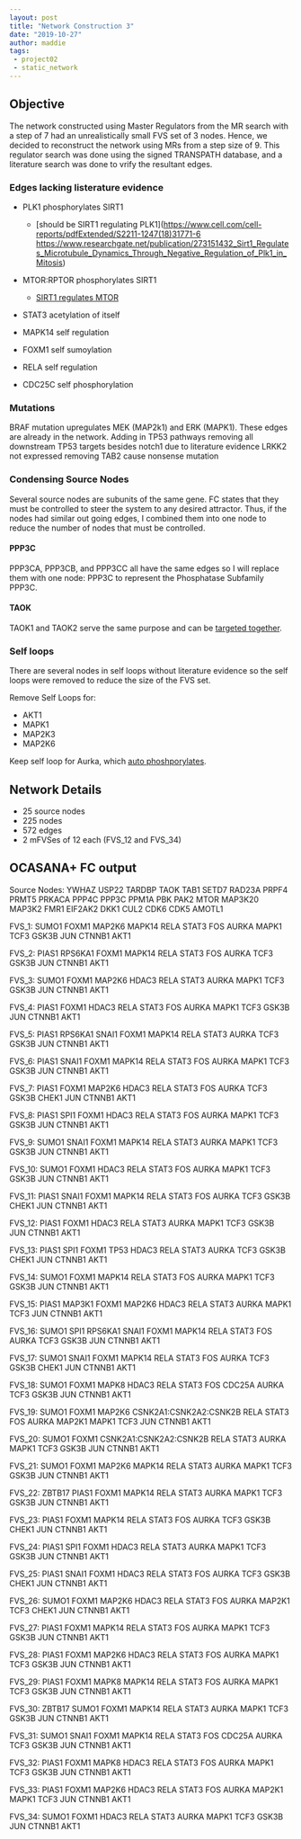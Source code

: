 ```yaml
---
layout: post
title: "Network Construction 3"
date: "2019-10-27"
author: maddie
tags:
 - project02
 - static_network
---
```


## Objective

The network constructed using Master Regulators from the MR search with a step of 7 had an unrealistically small FVS set of 3 nodes. Hence, we decided to reconstruct the network using MRs from a step size of 9. This regulator search was done using the signed TRANSPATH database, and a literature search was done to vrify the resultant edges.

### Edges lacking listerature evidence

- PLK1 phosphorylates SIRT1
    - [should be SIRT1 regulating PLK1](https://www.cell.com/cell-reports/pdfExtended/S2211-1247(18)31771-6	https://www.researchgate.net/publication/273151432_Sirt1_Regulates_Microtubule_Dynamics_Through_Negative_Regulation_of_Plk1_in_Mitosis)
 
- MTOR:RPTOR phosphorylates SIRT1	
    - [SIRT1 regulates MTOR](http://www.dl.begellhouse.com/download/article/55208d285e6515e5/CRE-12975_F.pdf)

- STAT3 acetylation of itself
- MAPK14 self regulation
- FOXM1 self sumoylation
- RELA self regulation
- CDC25C self phosphorylation


### Mutations
BRAF mutation upregulates MEK (MAP2k1) and ERK (MAPK1). These edges are already in the network.
Adding in TP53 pathways
removing all downstream TP53 targets besides notch1 due to literature evidence
LRKK2 not expressed
removing TAB2 cause nonsense mutation

### Condensing Source Nodes
Several source nodes are subunits of the same gene. FC states that they must be controlled to steer the system to any desired attractor. Thus, if the nodes had similar out going edges, I combined them into one node to reduce the number of nodes that must be controlled.

#### PPP3C
PPP3CA, PPP3CB, and PPP3CC all have the same edges so I will replace them with one node: PPP3C to represent the Phosphatase Subfamily PPP3C.

#### TAOK
TAOK1 and TAOK2 serve the same purpose and can be [targeted together](https://mct.aacrjournals.org/content/molcanther/16/11/2410.full.pdf). 

### Self loops
There are several nodes in self loops without literature evidence so the self loops were removed to reduce the size of the FVS set.

Remove Self Loops for:
- AKT1
- MAPK1
- MAP2K3
- MAP2K6

Keep self loop for Aurka, which [auto phoshporylates](https://www.ncbi.nlm.nih.gov/pubmed/24867643).

## Network Details
- 25 source nodes
- 225 nodes
- 572 edges
- 2 mFVSes of 12 each (FVS_12 and FVS_34)

## OCASANA+ FC output

Source Nodes: YWHAZ	USP22	TARDBP	TAOK	TAB1	SETD7	RAD23A	PRPF4	PRMT5	PRKACA	PPP4C	PPP3C	PPM1A	PBK	PAK2	MTOR	MAP3K20	MAP3K2	FMR1	EIF2AK2	DKK1	CUL2	CDK6	CDK5	AMOTL1	

FVS_1: SUMO1	FOXM1	MAP2K6	MAPK14	RELA	STAT3	FOS	AURKA	MAPK1	TCF3	GSK3B	JUN	CTNNB1	AKT1	

FVS_2: PIAS1	RPS6KA1	FOXM1	MAPK14	RELA	STAT3	FOS	AURKA	TCF3	GSK3B	JUN	CTNNB1	AKT1	

FVS_3: SUMO1	FOXM1	MAP2K6	HDAC3	RELA	STAT3	AURKA	MAPK1	TCF3	GSK3B	JUN	CTNNB1	AKT1	

FVS_4: PIAS1	FOXM1	HDAC3	RELA	STAT3	FOS	AURKA	MAPK1	TCF3	GSK3B	JUN	CTNNB1	AKT1	

FVS_5: PIAS1	RPS6KA1	SNAI1	FOXM1	MAPK14	RELA	STAT3	AURKA	TCF3	GSK3B	JUN	CTNNB1	AKT1	

FVS_6: PIAS1	SNAI1	FOXM1	MAPK14	RELA	STAT3	FOS	AURKA	MAPK1	TCF3	GSK3B	JUN	CTNNB1	AKT1	

FVS_7: PIAS1	FOXM1	MAP2K6	HDAC3	RELA	STAT3	FOS	AURKA	TCF3	GSK3B	CHEK1	JUN	CTNNB1	AKT1	

FVS_8: PIAS1	SPI1	FOXM1	HDAC3	RELA	STAT3	FOS	AURKA	MAPK1	TCF3	GSK3B	JUN	CTNNB1	AKT1	

FVS_9: SUMO1	SNAI1	FOXM1	MAPK14	RELA	STAT3	AURKA	MAPK1	TCF3	GSK3B	JUN	CTNNB1	AKT1	

FVS_10: SUMO1	FOXM1	HDAC3	RELA	STAT3	FOS	AURKA	MAPK1	TCF3	GSK3B	JUN	CTNNB1	AKT1	

FVS_11: PIAS1	SNAI1	FOXM1	MAPK14	RELA	STAT3	FOS	AURKA	TCF3	GSK3B	CHEK1	JUN	CTNNB1	AKT1	

FVS_12: PIAS1	FOXM1	HDAC3	RELA	STAT3	AURKA	MAPK1	TCF3	GSK3B	JUN	CTNNB1	AKT1	

FVS_13: PIAS1	SPI1	FOXM1	TP53	HDAC3	RELA	STAT3	AURKA	TCF3	GSK3B	CHEK1	JUN	CTNNB1	AKT1	

FVS_14: SUMO1	FOXM1	MAPK14	RELA	STAT3	FOS	AURKA	MAPK1	TCF3	GSK3B	JUN	CTNNB1	AKT1	

FVS_15: PIAS1	MAP3K1	FOXM1	MAP2K6	HDAC3	RELA	STAT3	AURKA	MAPK1	TCF3	JUN	CTNNB1	AKT1	

FVS_16: SUMO1	SPI1	RPS6KA1	SNAI1	FOXM1	MAPK14	RELA	STAT3	FOS	AURKA	TCF3	GSK3B	JUN	CTNNB1	AKT1	

FVS_17: SUMO1	SNAI1	FOXM1	MAPK14	RELA	STAT3	FOS	AURKA	TCF3	GSK3B	CHEK1	JUN	CTNNB1	AKT1	

FVS_18: SUMO1	FOXM1	MAPK8	HDAC3	RELA	STAT3	FOS	CDC25A	AURKA	TCF3	GSK3B	JUN	CTNNB1	AKT1	

FVS_19: SUMO1	FOXM1	MAP2K6	CSNK2A1:CSNK2A2:CSNK2B	RELA	STAT3	FOS	AURKA	MAP2K1	MAPK1	TCF3	JUN	CTNNB1	AKT1	

FVS_20: SUMO1	FOXM1	CSNK2A1:CSNK2A2:CSNK2B	RELA	STAT3	AURKA	MAPK1	TCF3	GSK3B	JUN	CTNNB1	AKT1	

FVS_21: SUMO1	FOXM1	MAP2K6	MAPK14	RELA	STAT3	AURKA	MAPK1	TCF3	GSK3B	JUN	CTNNB1	AKT1	

FVS_22: ZBTB17	PIAS1	FOXM1	MAPK14	RELA	STAT3	AURKA	MAPK1	TCF3	GSK3B	JUN	CTNNB1	AKT1	

FVS_23: PIAS1	FOXM1	MAPK14	RELA	STAT3	FOS	AURKA	TCF3	GSK3B	CHEK1	JUN	CTNNB1	AKT1	

FVS_24: PIAS1	SPI1	FOXM1	HDAC3	RELA	STAT3	AURKA	MAPK1	TCF3	GSK3B	JUN	CTNNB1	AKT1	

FVS_25: PIAS1	SNAI1	FOXM1	HDAC3	RELA	STAT3	FOS	AURKA	TCF3	GSK3B	CHEK1	JUN	CTNNB1	AKT1	

FVS_26: SUMO1	FOXM1	MAP2K6	HDAC3	RELA	STAT3	FOS	AURKA	MAP2K1	TCF3	CHEK1	JUN	CTNNB1	AKT1	

FVS_27: PIAS1	FOXM1	MAPK14	RELA	STAT3	FOS	AURKA	MAPK1	TCF3	GSK3B	JUN	CTNNB1	AKT1	

FVS_28: PIAS1	FOXM1	MAP2K6	HDAC3	RELA	STAT3	FOS	AURKA	MAPK1	TCF3	GSK3B	JUN	CTNNB1	AKT1	

FVS_29: PIAS1	FOXM1	MAPK8	MAPK14	RELA	STAT3	FOS	AURKA	MAPK1	TCF3	GSK3B	JUN	CTNNB1	AKT1	

FVS_30: ZBTB17	SUMO1	FOXM1	MAPK14	RELA	STAT3	AURKA	MAPK1	TCF3	GSK3B	JUN	CTNNB1	AKT1	

FVS_31: SUMO1	SNAI1	FOXM1	MAPK14	RELA	STAT3	FOS	CDC25A	AURKA	TCF3	GSK3B	JUN	CTNNB1	AKT1	

FVS_32: PIAS1	FOXM1	MAPK8	HDAC3	RELA	STAT3	FOS	AURKA	MAPK1	TCF3	GSK3B	JUN	CTNNB1	AKT1	

FVS_33: PIAS1	FOXM1	MAP2K6	HDAC3	RELA	STAT3	FOS	AURKA	MAP2K1	MAPK1	TCF3	JUN	CTNNB1	AKT1	

FVS_34: SUMO1	FOXM1	HDAC3	RELA	STAT3	AURKA	MAPK1	TCF3	GSK3B	JUN	CTNNB1	AKT1		






